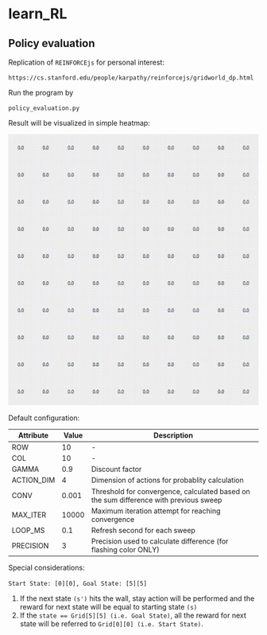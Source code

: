 # learn_RL


## Policy evaluation

Replication of `REINFORCEjs` for personal interest:
```
https://cs.stanford.edu/people/karpathy/reinforcejs/gridworld_dp.html
```

Run the program by
```
policy_evaluation.py
```

Result will be visualized in simple heatmap:

![hippo](./img/Policy-Evaluation-Demo.gif)


Default configuration:

| Attribute | Value | Description |
|-----------|-------|-------------|
|ROW|10|-|
|COL|10|-|
|GAMMA|0.9|Discount factor|
|ACTION_DIM|4|Dimension of actions for probablity calculation|
|CONV|0.001|Threshold for convergence, calculated based on the sum difference with previous sweep|
|MAX_ITER|10000|Maximum iteration attempt for reaching convergence|
|LOOP_MS|0.1|Refresh second for each sweep|
|PRECISION|3|Precision used to calculate difference (for flashing color ONLY)| 

Special considerations:

`Start State: [0][0], Goal State: [5][5]`
1. If the next state `(s')` hits the wall, stay action will be performed and the reward for next state will be equal to starting state `(s)`
2. If the `state == Grid[5][5] (i.e. Goal State)`, all the reward for next state will be referred to `Grid[0][0] (i.e. Start State)`.